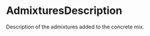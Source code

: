 AdmixturesDescription
=====================

Description of the admixtures added to the concrete mix.
